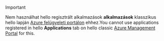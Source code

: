 > [!IMPORTANT]
> <span data-ttu-id="8b0e8-101">Nem használhat hello regisztrált alkalmazások **alkalmazások** klasszikus hello lapján [Azure felügyeleti portálon](https://manage.windowsazure.com/) ehhez.</span><span class="sxs-lookup"><span data-stu-id="8b0e8-101">You cannot use applications registered in hello **Applications** tab on hello classic [Azure Management Portal](https://manage.windowsazure.com/) for this.</span></span>
> 
> 

